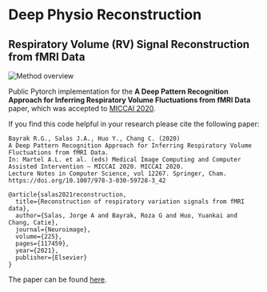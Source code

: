 # Deep Physio Reconstruction

## Respiratory Volume (RV) Signal Reconstruction from fMRI Data


![Method overview](figures/pipeline.png)

Public Pytorch implementation for the **A Deep Pattern Recognition Approach for Inferring
Respiratory Volume Fluctuations from fMRI Data** paper, which was accepted to [MICCAI 2020](https://www.miccai2020.org/en/).


If you find this code helpful in your research please cite the following paper:

```
Bayrak R.G., Salas J.A., Huo Y., Chang C. (2020) 
A Deep Pattern Recognition Approach for Inferring Respiratory Volume Fluctuations from fMRI Data. 
In: Martel A.L. et al. (eds) Medical Image Computing and Computer Assisted Intervention – MICCAI 2020. MICCAI 2020. 
Lecture Notes in Computer Science, vol 12267. Springer, Cham. https://doi.org/10.1007/978-3-030-59728-3_42
```

```
@article{salas2021reconstruction,
  title={Reconstruction of respiratory variation signals from fMRI data},
  author={Salas, Jorge A and Bayrak, Roza G and Huo, Yuankai and Chang, Catie},
  journal={Neuroimage},
  volume={225},
  pages={117459},
  year={2021},
  publisher={Elsevier}
}
```

The paper can be found [here](https://link.springer.com/chapter/10.1007/978-3-030-59728-3_42).

